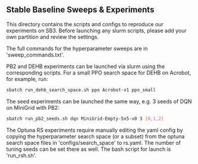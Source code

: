 ## Stable Baseline Sweeps & Experiments

This directory contains the scripts and configs to reproduce our experiments on SB3. Before launching any slurm scripts, please add your own partition and review the settings.


The full commands for the hyperparameter sweeps are in 'sweep_commands.txt'.

PB2 and DEHB experiments can be launched via slurm using the corresponding scripts. For a small PPO search space for DEHB on Acrobot, for example, run:
```bash
sbatch run_dehb_search_space.sh ppo Acrobot-v1 ppo_small
```
The seed experiments can be launched the same way, e.g. 3 seeds of DQN on MiniGrid with PB2:
```bash
sbatch run_pb2_seeds.sh dqn MiniGrid-Empty-5x5-v0 3 [0,1,2]
```

The Optuna RS experiments require manually editing the yaml config by copying the hyperparameter search space (or a subset) from the optuna search space files in 'configs/search_space' to rs.yaml.
The number of tuning seeds can be set there as well. The bash script for launch is 'run_rsh.sh'.